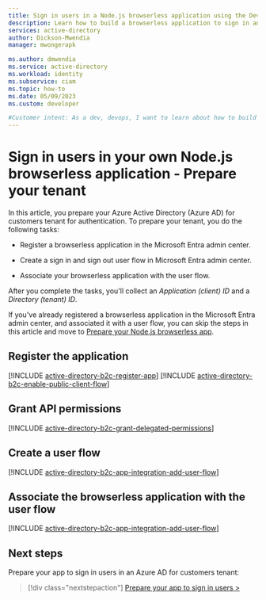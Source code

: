 ```yaml
---
title: Sign in users in a Node.js browserless application using the Device Code flow - Prepare tenant
description: Learn how to build a browserless application to sign in and sign out users - Prepare tenant
services: active-directory
author: Dickson-Mwendia
manager: mwongerapk

ms.author: dmwendia
ms.service: active-directory
ms.workload: identity
ms.subservice: ciam
ms.topic: how-to
ms.date: 05/09/2023
ms.custom: developer

#Customer intent: As a dev, devops, I want to learn about how to build a Node.js browserless application to authenticate users with my Azure Active Directory (Azure AD) for customers tenant
---
```


# Sign in users in your own Node.js browserless application - Prepare your tenant

In this article, you prepare your Azure Active Directory (Azure AD) for customers tenant for authentication. To prepare your tenant, you do the following tasks:

- Register a browserless application in the Microsoft Entra admin center. 

- Create a sign in and sign out user flow in Microsoft Entra admin center.

- Associate your browserless application with the user flow. 

After you complete the tasks, you'll collect an *Application (client) ID* and a *Directory (tenant) ID*.

If you've already registered a browserless application in the Microsoft Entra admin center, and associated it with a user flow, you can skip the steps in this article and move to [Prepare your Node.js browserless app](how-to-browserless-app-node-sign-in-prepare-app.md).

## Register the application

[!INCLUDE [active-directory-b2c-register-app](./includes/register-app/register-client-app-common.md)]
[!INCLUDE [active-directory-b2c-enable-public-client-flow](./includes/register-app/enable-public-client-flow.md)]  

## Grant API permissions

[!INCLUDE [active-directory-b2c-grant-delegated-permissions](./includes/register-app/grant-api-permission-sign-in.md)] 

## Create a user flow 

[!INCLUDE [active-directory-b2c-app-integration-add-user-flow](./includes/configure-user-flow/create-sign-in-sign-out-user-flow.md)] 

## Associate the browserless application with the user flow

[!INCLUDE [active-directory-b2c-app-integration-add-user-flow](./includes/configure-user-flow/add-app-user-flow.md)]

## Next steps

Prepare your app to sign in users in an Azure AD for customers tenant:

> [!div class="nextstepaction"]
> [Prepare your app to sign in users >](how-to-browserless-app-node-sign-in-prepare-app.md)